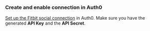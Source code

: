 ### Create and enable connection in Auth0
[Set up the Fitbit social connection](/dashboard/guides/connections/set-up-connections-social) in Auth0. Make sure you have the generated **API Key** and the **API Secret**.
